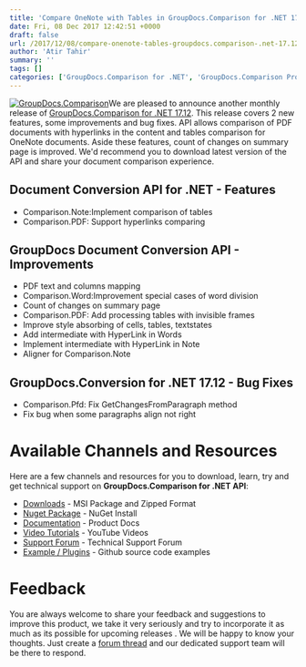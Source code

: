 ```yaml
---
title: 'Compare OneNote with Tables in GroupDocs.Comparison for .NET 17.12'
date: Fri, 08 Dec 2017 12:42:51 +0000
draft: false
url: /2017/12/08/compare-onenote-tables-groupdocs.comparison-.net-17.12/
author: 'Atir Tahir'
summary: ''
tags: []
categories: ['GroupDocs.Comparison for .NET', 'GroupDocs.Comparison Product Family']
---
```


[![GroupDocs.Comparison](https://blog.groupdocs.com/wp-content/uploads/sites/4/2016/11/groupdocs-comparison-net.png)](https://www.groupdocs.com/products/comparison/net)We are pleased to announce another monthly release of [GroupDocs.Comparison for .NET 17.12](https://products.groupdocs.com/comparison/net "Document Comparison API "). This release covers 2 new features, some improvements and bug fixes. API allows comparison of PDF documents with hyperlinks in the content and tables comparison for OneNote documents. Aside these features, count of changes on summary page is improved. We'd recommend you to download latest version of the API and share your document comparison experience.

## Document Conversion API for .NET - Features

*   Comparison.Note:Implement comparison of tables
*   Comparison.PDF: Support hyperlinks comparing

## GroupDocs Document Conversion API - Improvements

*   PDF text and columns mapping
*   Comparison.Word:Improvement special cases of word division
*   Count of changes on summary page
*   Comparison.PDF: Add processing tables with invisible frames
*   Improve style absorbing of cells, tables, textstates
*   Add intermediate with HyperLink in Words
*   Implement intermediate with HyperLink in Note
*   Aligner for Comparison.Note

## GroupDocs.Conversion for .NET 17.12 - Bug Fixes

*   Comparison.Pfd: Fix GetChangesFromParagraph method
*   Fix bug when some paragraphs align not right

# Available Channels and Resources

Here are a few channels and resources for you to download, learn, try and get technical support on **GroupDocs.Comparison for .NET API**:

*   [Downloads](http://downloads.groupdocs.com/comparison/net "Dwonloads;") - MSI Package and Zipped Format
*   [Nuget Package](https://www.nuget.org/packages/GroupDocs.Comparison/ "GroupDocs.Comparison for .NET NuGet") - NuGet Install
*   [Documentation](https://docs.groupdocs.com/display/comparisonnet/Home "Product Documentation") - Product Docs
*   [Video Tutorials](https://www.youtube.com/playlist?list=PL25CTxMCj5vOrXYlrJ-bgzi_b3GVS4juO "GroupDocs.Comparison for .NET Videos") - YouTube Videos
*   [Support Forum](https://forum.groupdocs.com/c/comparison "GroupDocs.Comparison for .NET Forum") - Technical Support Forum
*   [Example / Plugins](https://github.com/groupdocs-comparison/GroupDocs.Comparison-for-.NET "GroupDocs.Comparison for .NET Github") - Github source code examples

# Feedback

You are always welcome to share your feedback and suggestions to improve this product, we take it very seriously and try to incorporate it as much as its possible for upcoming releases . We will be happy to know your thoughts. Just create a [forum thread](https://forum.groupdocs.com/c/comparison) and our dedicated support team will be there to respond.




